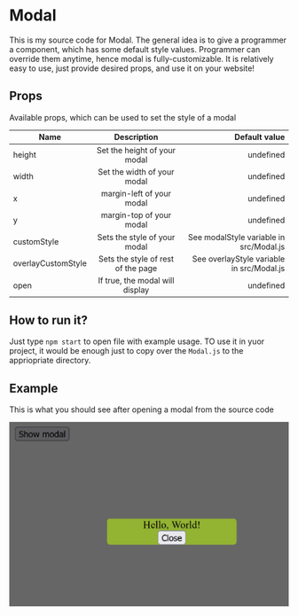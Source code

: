 # Modal

This is my source code for Modal. The general idea is to give a programmer a component, which has some default style values.
Programmer can override them anytime, hence modal is fully-customizable. 
It is relatively easy to use, just provide desired props, and use it on your website!

## Props

Available props, which can be used to set the style of a modal

| Name        | Description | Default value  |
|-------------|:-------------:| -----:|
| height      | Set the height of your modal              | undefined |
| width       | Set the width of your modal              | undefined |
| x           | margin-left of your modal              | undefined |
| y           | margin-top of your modal              | undefined |
| customStyle           | Sets the style of your modal              | See modalStyle variable in src/Modal.js |
| overlayCustomStyle           | Sets the style of rest of the page              | See overlayStyle variable in src/Modal.js|
| open           | If true, the modal will display              | undefined |

## How to run it?

Just type ```npm start``` to open file with example usage.
TO use it in yuor project, it would be enough just to copy over the ```Modal.js``` to the appriopriate directory.

## Example

This is what you should see after opening a modal from the source code

![alt text](example.png)